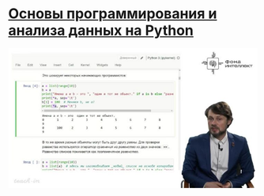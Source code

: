 # [Основы программирования и анализа данных на Python](https://teach-in.ru/course/python-programming-and-data-analysis-basics)

[![Screenshot](2022-11-02-Hiryanov.jpg)](https://www.youtube.com/playlist?list=PLcsjsqLLSfND6vNUS4b13dHJHOxLm0nv5)
